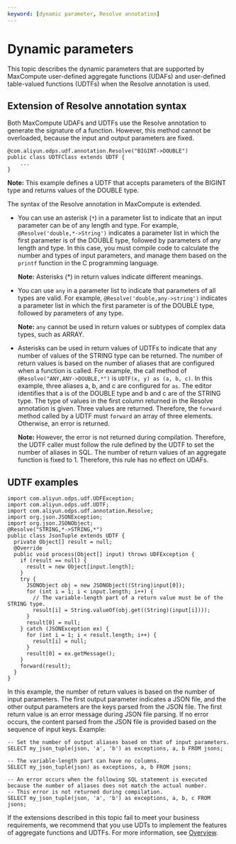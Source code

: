 ```yaml
---
keyword: [dynamic parameter, Resolve annotation]
---
```


# Dynamic parameters

This topic describes the dynamic parameters that are supported by MaxCompute user-defined aggregate functions \(UDAFs\) and user-defined table-valued functions \(UDTFs\) when the Resolve annotation is used.

## Extension of Resolve annotation syntax

Both MaxCompute UDAFs and UDTFs use the Resolve annotation to generate the signature of a function. However, this method cannot be overloaded, because the input and output parameters are fixed.

```
@com.aliyun.odps.udf.annotation.Resolve("BIGINT->DOUBLE")
public class UDTFClass extends UDTF {
    ...
}
```

**Note:** This example defines a UDTF that accepts parameters of the BIGINT type and returns values of the DOUBLE type.

The syntax of the Resolve annotation in MaxCompute is extended.

-   You can use an asterisk \(`*`\) in a parameter list to indicate that an input parameter can be of any length and type. For example, `@Resolve('double,*->String')` indicates a parameter list in which the first parameter is of the DOUBLE type, followed by parameters of any length and type. In this case, you must compile code to calculate the number and types of input parameters, and manage them based on the `printf` function in the C programming language.

    **Note:** Asterisks \(\*\) in return values indicate different meanings.

-   You can use `any` in a parameter list to indicate that parameters of all types are valid. For example, `@Resolve('double,any->string')` indicates a parameter list in which the first parameter is of the DOUBLE type, followed by parameters of any type.

    **Note:** `any` cannot be used in return values or subtypes of complex data types, such as ARRAY.

-   Asterisks can be used in return values of UDTFs to indicate that any number of values of the STRING type can be returned. The number of return values is based on the number of aliases that are configured when a function is called. For example, the call method of `@Resolve("ANY,ANY->DOUBLE,*")` is `UDTF(x, y) as (a, b, c)`. In this example, three aliases a, b, and c are configured for `as`. The editor identifies that a is of the DOUBLE type and b and c are of the STRING type. The type of values in the first column returned in the Resolve annotation is given. Three values are returned. Therefore, the `forward` method called by a UDTF must `forward` an array of three elements. Otherwise, an error is returned.

    **Note:** However, the error is not returned during compilation. Therefore, the UDTF caller must follow the rule defined by the UDTF to set the number of aliases in SQL. The number of return values of an aggregate function is fixed to 1. Therefore, this rule has no effect on UDAFs.


## UDTF examples

```
import com.aliyun.odps.udf.UDFException;
import com.aliyun.odps.udf.UDTF;
import com.aliyun.odps.udf.annotation.Resolve;
import org.json.JSONException;
import org.json.JSONObject;
@Resolve("STRING,*->STRING,*")
public class JsonTuple extends UDTF {
  private Object[] result = null;
  @Override
  public void process(Object[] input) throws UDFException {
    if (result == null) {
      result = new Object[input.length];
    }
    try {
      JSONObject obj = new JSONObject((String)input[0]);
      for (int i = 1; i < input.length; i++) {
        // The variable-length part of a return value must be of the STRING type.
        result[i] = String.valueOf(obj.get((String)(input[i])));
      }
      result[0] = null;
    } catch (JSONException ex) {
      for (int i = 1; i < result.length; i++) {
        result[i] = null;
      }
      result[0] = ex.getMessage();
    }
    forward(result);
  }
}
```

In this example, the number of return values is based on the number of input parameters. The first output parameter indicates a JSON file, and the other output parameters are the keys parsed from the JSON file. The first return value is an error message during JSON file parsing. If no error occurs, the content parsed from the JSON file is provided based on the sequence of input keys. Example:

```
-- Set the number of output aliases based on that of input parameters.
SELECT my_json_tuple(json, 'a', 'b') as exceptions, a, b FROM jsons;

-- The variable-length part can have no columns.
SELECT my_json_tuple(json) as exceptions, a, b FROM jsons;

-- An error occurs when the following SQL statement is executed because the number of aliases does not match the actual number.
-- This error is not returned during compilation.
SELECT my_json_tuple(json, 'a', 'b') as exceptions, a, b, c FROM jsons;
```

If the extensions described in this topic fail to meet your business requirements, we recommend that you use UDTs to implement the features of aggregate functions and UDTFs. For more information, see [Overview](/intl.en-US/Development/SQL/UDT/UDT.md).

